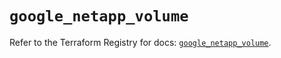 # `google_netapp_volume`

Refer to the Terraform Registry for docs: [`google_netapp_volume`](https://registry.terraform.io/providers/hashicorp/google-beta/6.5.0/docs/resources/google_netapp_volume).
